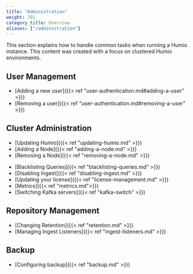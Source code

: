 ```yaml
---
title: "Administration"
weight: 701
category_title: Overview
aliases: ["/administration"]
---
```


This section explains how to handle common tasks when running a Humio instance.
This content was created with a focus on clustered Humio environments.

## User Management

- [Adding a new user]({{< ref "user-authentication.md#adding-a-user" >}})
- [Removing a user]({{< ref "user-authentication.md#removing-a-user" >}})

## Cluster Administration

- [Updating Humio]({{< ref "updating-humio.md" >}})
- [Adding a Node]({{< ref "adding-a-node.md" >}})
- [Removing a Node]({{< ref "removing-a-node.md" >}})
<!--TODO: - [Managing Replication](…) -->
- [Blacklisting Queries]({{< ref "blacklisting-queries.md" >}})
- [Disabling Ingest]({{< ref "disabling-ingest.md" >}})
- [Updating your license]({{< ref "license-management.md" >}})
- [Metrics]({{< ref "metrics.md">}})
- [Switching Kafka servers]({{< ref "kafka-switch" >}})

## Repository Management

- [Changing Retention]({{< ref "retention.md" >}})
- [Managing Ingest Listeners]({{< ref "ingest-listeners.md" >}})

## Backup

- [Configuring backup]({{< ref "backup.md" >}})
